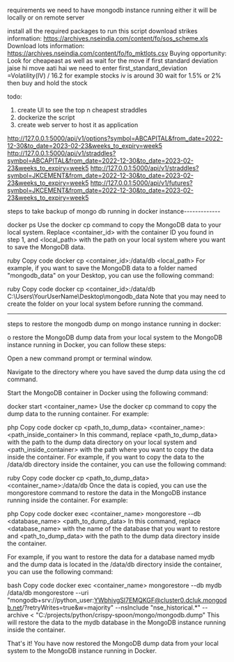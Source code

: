 requirements
we need to have mongodb instance running either it will be locally or on remote server

install all the required packages to run this script 
download strikes information: https://archives.nseindia.com/content/fo/sos_scheme.xls
Download lots information: https://archives.nseindia.com/content/fo/fo_mktlots.csv
Buying opportunity:
Look for cheapeast as well as  wait for the move if
first standard deviation jaise hi move aati hai we need to enter 
first_standard_deviation =Volatility(IV) / 16.2
for example stocks iv is around 30
wait for 1.5% or 2% then buy and hold the stock


todo:
1) create UI to see the top n cheapest straddles
2) dockerize the script
3) create web server to host  it as application

http://127.0.0.1:5000/api/v1/options?symbol=ABCAPITAL&from_date=2022-12-30&to_date=2023-02-23&weeks_to_expiry=week5
http://127.0.0.1:5000/api/v1/straddles?symbol=ABCAPITAL&from_date=2022-12-30&to_date=2023-02-23&weeks_to_expiry=week5
http://127.0.0.1:5000/api/v1/straddles?symbol=JKCEMENT&from_date=2022-12-30&to_date=2023-02-23&weeks_to_expiry=week5
http://127.0.0.1:5000/api/v1/futures?symbol=JKCEMENT&from_date=2022-12-30&to_date=2023-02-23&weeks_to_expiry=week5

steps to take backup of mongo db running in docker instance-------------

docker ps
Use the docker cp command to copy the MongoDB data to your local system. Replace <container_id> with the container ID you found in step 1, and <local_path> with the path on your local system where you want to save the MongoDB data.

ruby
Copy code
docker cp <container_id>:/data/db <local_path>
For example, if you want to save the MongoDB data to a folder named "mongodb_data" on your Desktop, you can use the following command:

ruby
Copy code
docker cp <container_id>:/data/db C:\Users\YourUserName\Desktop\mongodb_data
Note that you may need to create the folder on your local system before running the command.

-------------------------------------------------
steps to restore the mongodb dump on mongo instance running in docker:

o restore the MongoDB dump data from your local system to the MongoDB instance running in Docker, you can follow these steps:

Open a new command prompt or terminal window.

Navigate to the directory where you have saved the dump data using the cd command.

Start the MongoDB container in Docker using the following command:

docker start <container_name>
Use the docker cp command to copy the dump data to the running container. For example:

php
Copy code
docker cp <path_to_dump_data> <container_name>:<path_inside_container>
In this command, replace <path_to_dump_data> with the path to the dump data directory on your local system and <path_inside_container> with the path where you want to copy the data inside the container. For example, if you want to copy the data to the /data/db directory inside the container, you can use the following command:

ruby
Copy code
docker cp <path_to_dump_data> <container_name>:/data/db
Once the data is copied, you can use the mongorestore command to restore the data in the MongoDB instance running inside the container. For example:

php
Copy code
docker exec <container_name> mongorestore --db <database_name> <path_to_dump_data>
In this command, replace <database_name> with the name of the database that you want to restore and <path_to_dump_data> with the path to the dump data directory inside the container.

For example, if you want to restore the data for a database named mydb and the dump data is located in the /data/db directory inside the container, you can use the following command:

bash
Copy code
docker exec <container_name> mongorestore --db mydb /data/db
mongorestore --uri "mongodb+srv://python_user:YWbhivgSl7EMQKGF@cluster0.dcluk.mongodb.net/?retryWrites=true&w=majority" --nsInclude "nse_historical.*" --archive < "C:/projects/python/crispy-spoon/mongo/mongodb.dump"
This will restore the data to the mydb database in the MongoDB instance running inside the container.

That's it! You have now restored the MongoDB dump data from your local system to the MongoDB instance running in Docker.



